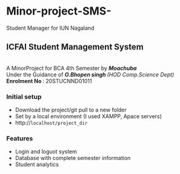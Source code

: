 # Minor-project-SMS-
Student Manager for IUN Nagaland

<h2>ICFAI Student Management System </h2> <br>
A MinorProject for BCA 4th Semester by <b><em>Moachuba</em></b><br>
Under the Guidance of <b><em>O.Bhopen singh </em></b> <i>(HOD Comp.Science Dept)</i><br>
<b>Enrolment No </b>: 20STUCNND01011


<h3>Initial setup</h3>
<i> </i>
<ul>
  <li>Download the project/git pull to a new folder</li>
  <li>Set by a local environment (I used XAMPP, Apace servers)</li>
  <li> http://<code>localhost/project_dir</code></li>
</ul>


<h3>Features</h3>
<ul>
  <li>Login and loguot system</li>
  <li>Database with complete semester information</li>
  <li>Student analytics</li>
</ul>
